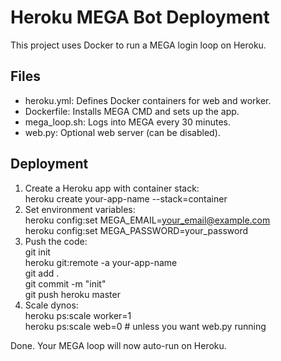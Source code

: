 # Heroku MEGA Bot Deployment  
This project uses Docker to run a MEGA login loop on Heroku.  

## Files  
- heroku.yml: Defines Docker containers for web and worker.  
- Dockerfile: Installs MEGA CMD and sets up the app.  
- mega_loop.sh: Logs into MEGA every 30 minutes.  
- web.py: Optional web server (can be disabled).  

## Deployment  
1. Create a Heroku app with container stack:  
   heroku create your-app-name --stack=container  
2. Set environment variables:  
   heroku config:set MEGA_EMAIL=your_email@example.com  
   heroku config:set MEGA_PASSWORD=your_password  
3. Push the code:  
   git init  
   heroku git:remote -a your-app-name  
   git add .  
   git commit -m "init"  
   git push heroku master  
4. Scale dynos:  
   heroku ps:scale worker=1  
   heroku ps:scale web=0  # unless you want web.py running  

Done. Your MEGA loop will now auto-run on Heroku.
